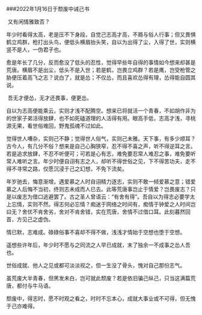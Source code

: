 ###2022年1月16日于颓废中诫己书 

​		  又有闲情雅致否？

​		  年少时看得太高，老是压不下身段，自觉己志高才高，不屑与俗人行事；但又畏惧鹤立鸡群，枪打出头鸟，便低头横眉抬头笑，自以为出得了尘，入得了世，实则横竖不是人，一伪君子也。

​		  愈是年长了几分，反而愈没了低头的忍性，觉得早些年自得的事情如今想来却甚是荒唐。横眉不是出尘，低头不是入世；若是鹤，岂畏立鸡群？若是鹰，岂受枪管之胁便压着高飞之志？说白了，就是怂；不仅怂，而且喜欢怂得有理，怂得能自圆其说。

​		  吾无才便怂，无才还畏事，便更怂。

​		  自以为志高便能乘云，实则才浅不配腾空。想来已将就活一个青春，不如胡作非为的世家子弟活得放肆，也不如死磕道理的人活得有用。眼高手低，志高才浅，寻桃源无果，看世俗难回，野鬼孤魂不过如此。

​		  觉得世人嘈杂，实则己不静；觉得世人俗气，实则己未雅。天下事，有多少顺耳？古今人，有几分不俗？想来是自己心胸狭窄，忍不得不喜之声，听不得逆耳之言。若是追求放肆，不忍不听便可；可若是心有志，难免要忍常人难忍之事，难免要听常人难听之言。年少时便自诩有志之人，却听不得世俗之见，下不得苦功夫，走不得不寻常之路，仅愿沉浸于己之幻想，不免下流矣。

​		  年岁驰去，悔意渐增。遇爱慕之人时自诩精力逐志，实则不敢一倾爱慕之意；错爱慕之人后悔不当初，终则志未成而人已去。此等荒唐事岂止于情爱？岂畏废志？只是以废志为借口逃避罢了。古之圣人曾语云：“有舍有得”。吾自以为得志必要学太上忘情，实则不然。得志何必忘情？痴迷于网络之时间有，痴情于钟爱之人时间岂曰无？舍优不肯舍劣，舍对不肯舍错，实在荒唐，舍情不过借口耳。此刻暮然回首，方见己之虚伪。

​		  情已默，志难成。碌碌俗事不喜却不得不做，浅浅才情始于空想也堕于空想。

​		  遥想些许年后，年少时不愿与之同流之人早已成就，末了独余一不成事之怂人吾也。

​		  世俗成就、他人之见或都可淡淡视之，但一生没了骨头，愧对自己那份志气。

​		  虽荒废大半青春，但黑发未白，岂可就此颓废？若是依旧骗己纵己，只当这满篇荒唐，都付与牛马语。

​		  颓废中，得志时，愿不时观之看之，时时不忘本心，成就大事业或不可得，但无愧于己亦难得。